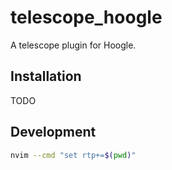 
# telescope_hoogle

A telescope plugin for Hoogle.

## Installation

TODO

## Development

```bash
nvim --cmd "set rtp+=$(pwd)"
```
